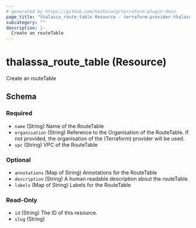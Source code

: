 ```yaml
---
# generated by https://github.com/hashicorp/terraform-plugin-docs
page_title: "thalassa_route_table Resource - terraform-provider-thalassa"
subcategory: ""
description: |-
  Create an routeTable
---
```


# thalassa_route_table (Resource)

Create an routeTable



<!-- schema generated by tfplugindocs -->
## Schema

### Required

- `name` (String) Name of the RouteTable
- `organisation` (String) Reference to the Organisation of the RouteTable. If not provided, the organisation of the (Terraform) provider will be used.
- `vpc` (String) VPC of the RouteTable

### Optional

- `annotations` (Map of String) Annotations for the RouteTable
- `description` (String) A human readable description about the routeTable
- `labels` (Map of String) Labels for the RouteTable

### Read-Only

- `id` (String) The ID of this resource.
- `slug` (String)
